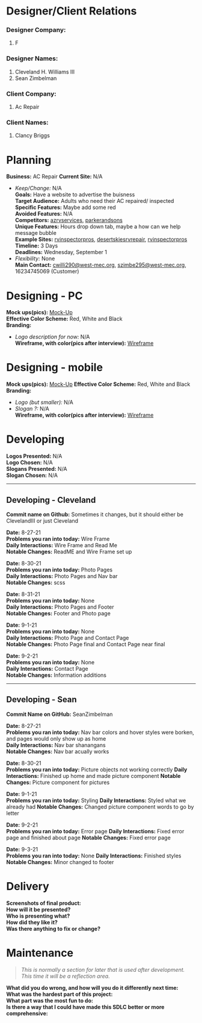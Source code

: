 # Designer/Client Relations

### **Designer Company:**

1. F

### **Designer Names:**

1. Cleveland H. Williams III
2. Sean Zimbelman

### **Client Company:**

1. Ac Repair

### **Client Names:**

1. Clancy Briggs

# Planning

**Business:** AC Repair
**Current Site:** N/A

- _Keep/Change:_ N/A  
  **Goals:** Have a website to advertise the buisness  
  **Target Audience:** Adults who need their AC repaired/ inspected  
  **Specific Features:** Maybe add some red  
  **Avoided Features:** N/A  
  **Competitors:** [azrvservices](http://www.azrvservices.com/air-conditioning-service-repair/), [parkerandsons](https://www.parkerandsons.com/cooling/)  
  **Unique Features:** Hours drop down tab, maybe a how can we help message bubble  
  **Example Sites:** [rvinspectorpros](https://rvinspectorpros.com/), [desertskiesrvrepair](https://desertskiesrvrepair.com/), [rvinspectorpros](https://onetrout.com/)  
  **Timeline:** 3 Days  
  **Deadlines:** Wednesday, September 1
- _Flexibility:_ None  
  **Main Contact:** cwilli290@west-mec.org, szimbe295@west-mec.org, 16234745069 (Customer)

# Designing - PC

**Mock ups(pics):** [Mock-Up](mockup.jpg)  
**Effective Color Scheme:** Red, White and Black  
**Branding:**

- _Logo description for now:_ N/A  
  **Wireframe, with color(pics after interview):** [Wireframe](wireframe.png)

# Designing - mobile

**Mock ups(pics):** [Mock-Up](mockup.jpg)
**Effective Color Scheme:** Red, White and Black  
**Branding:**

- _Logo (but smaller):_ N/A
- _Slogan ?:_ N/A  
  **Wireframe, with color(pics after interview):** [Wireframe](MobileWireframe.png)

# Developing

**Logos Presented:** N/A  
**Logo Chosen:** N/A  
**Slogans Presented:** N/A  
**Slogan Chosen:** N/A

---

## Developing - Cleveland

**Commit name on Github:** Sometimes it changes, but it should either be ClevelandIII or just Cleveland

**Date:** 8-27-21  
**Problems you ran into today:** Wire Frame  
**Daily Interactions:** Wire Frame and Read Me  
**Notable Changes:** ReadME and Wire Frame set up

**Date:** 8-30-21  
**Problems you ran into today:** Photo Pages  
**Daily Interactions:** Photo Pages and Nav bar  
**Notable Changes:** scss

**Date:** 8-31-21  
**Problems you ran into today:** None  
**Daily Interactions:** Photo Pages and Footer  
**Notable Changes:** Footer and Photo page

**Date:** 9-1-21  
**Problems you ran into today:** None  
**Daily Interactions:** Photo Page and Contact Page  
**Notable Changes:** Photo Page final and Contact Page near final

**Date:** 9-2-21  
**Problems you ran into today:** None  
**Daily Interactions:** Contact Page  
**Notable Changes:** Information additions

---

## Developing - Sean

**Commit Name on GitHub:** SeanZimbelman

**Date:** 8-27-21  
**Problems you ran into today:** Nav bar colors and hover styles were borken, and pages would only show up as home  
**Daily Interactions:** Nav bar shanangans  
**Notable Changes:** Nav bar acually works

**Date:** 8-30-21  
**Problems you ran into today:** Picture objects not working correctly
**Daily Interactions:** Finished up home and made picture component
**Notable Changes:** Picture component for pictures

**Date:** 9-1-21  
**Problems you ran into today:**  Styling
**Daily Interactions:** Styled what we already had
**Notable Changes:** Changed picture component words to go by letter

**Date:** 9-2-21  
**Problems you ran into today:**  Error page
**Daily Interactions:** Fixed error page and finished about page
**Notable Changes:** Fixed error page

**Date:** 9-3-21  
**Problems you ran into today:**  None
**Daily Interactions:** Finished styles
**Notable Changes:** Minor changed to footer

# Delivery

**Screenshots of final product:**  
**How will it be presented?**  
**Who is presenting what?**  
**How did they like it?**  
**Was there anything to fix or change?**

# Maintenance

> _This is normally a section for later that is used after development. This time it will be a reflection area._

**What did you do wrong, and how will you do it differently next time:**  
**What was the hardest part of this project:**  
**What part was the most fun to do:**  
**Is there a way that I could have made this SDLC better or more comprehensive:**
